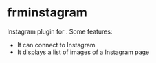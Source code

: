 # frminstagram
Instagram plugin for .
Some features:
 - It can connect to Instagram
 - It displays a list of images of a Instagram page